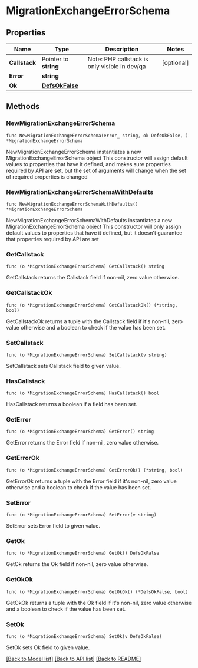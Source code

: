 # MigrationExchangeErrorSchema

## Properties

Name | Type | Description | Notes
------------ | ------------- | ------------- | -------------
**Callstack** | Pointer to **string** | Note: PHP callstack is only visible in dev/qa | [optional] 
**Error** | **string** |  | 
**Ok** | [**DefsOkFalse**](DefsOkFalse.md) |  | 

## Methods

### NewMigrationExchangeErrorSchema

`func NewMigrationExchangeErrorSchema(error_ string, ok DefsOkFalse, ) *MigrationExchangeErrorSchema`

NewMigrationExchangeErrorSchema instantiates a new MigrationExchangeErrorSchema object
This constructor will assign default values to properties that have it defined,
and makes sure properties required by API are set, but the set of arguments
will change when the set of required properties is changed

### NewMigrationExchangeErrorSchemaWithDefaults

`func NewMigrationExchangeErrorSchemaWithDefaults() *MigrationExchangeErrorSchema`

NewMigrationExchangeErrorSchemaWithDefaults instantiates a new MigrationExchangeErrorSchema object
This constructor will only assign default values to properties that have it defined,
but it doesn't guarantee that properties required by API are set

### GetCallstack

`func (o *MigrationExchangeErrorSchema) GetCallstack() string`

GetCallstack returns the Callstack field if non-nil, zero value otherwise.

### GetCallstackOk

`func (o *MigrationExchangeErrorSchema) GetCallstackOk() (*string, bool)`

GetCallstackOk returns a tuple with the Callstack field if it's non-nil, zero value otherwise
and a boolean to check if the value has been set.

### SetCallstack

`func (o *MigrationExchangeErrorSchema) SetCallstack(v string)`

SetCallstack sets Callstack field to given value.

### HasCallstack

`func (o *MigrationExchangeErrorSchema) HasCallstack() bool`

HasCallstack returns a boolean if a field has been set.

### GetError

`func (o *MigrationExchangeErrorSchema) GetError() string`

GetError returns the Error field if non-nil, zero value otherwise.

### GetErrorOk

`func (o *MigrationExchangeErrorSchema) GetErrorOk() (*string, bool)`

GetErrorOk returns a tuple with the Error field if it's non-nil, zero value otherwise
and a boolean to check if the value has been set.

### SetError

`func (o *MigrationExchangeErrorSchema) SetError(v string)`

SetError sets Error field to given value.


### GetOk

`func (o *MigrationExchangeErrorSchema) GetOk() DefsOkFalse`

GetOk returns the Ok field if non-nil, zero value otherwise.

### GetOkOk

`func (o *MigrationExchangeErrorSchema) GetOkOk() (*DefsOkFalse, bool)`

GetOkOk returns a tuple with the Ok field if it's non-nil, zero value otherwise
and a boolean to check if the value has been set.

### SetOk

`func (o *MigrationExchangeErrorSchema) SetOk(v DefsOkFalse)`

SetOk sets Ok field to given value.



[[Back to Model list]](../README.md#documentation-for-models) [[Back to API list]](../README.md#documentation-for-api-endpoints) [[Back to README]](../README.md)


